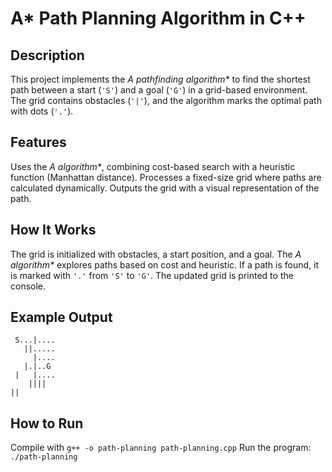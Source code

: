 # A* Path Planning Algorithm in C++

## Description
This project implements the _A pathfinding algorithm*_ to find the shortest path between a start (`'S'`) and a goal (`'G'`) in a grid-based environment. The grid contains obstacles (`'|'`), and the algorithm marks the optimal path with dots (`'.'`).

## Features
Uses the _A algorithm*_, combining cost-based search with a heuristic function (Manhattan distance).
Processes a fixed-size grid where paths are calculated dynamically.
Outputs the grid with a visual representation of the path.

## How It Works
The grid is initialized with obstacles, a start position, and a goal.
The _A algorithm*_ explores paths based on cost and heuristic.
If a path is found, it is marked with `'.'` from `'S'` to `'G'`.
The updated grid is printed to the console.

## Example Output
```
 S...|....
   ||.....
     |....
   |.|..G 
 |   |....
    ||||  
||   
```
## How to Run
Compile with `g++ -o path-planning path-planning.cpp`
Run the program: `./path-planning`